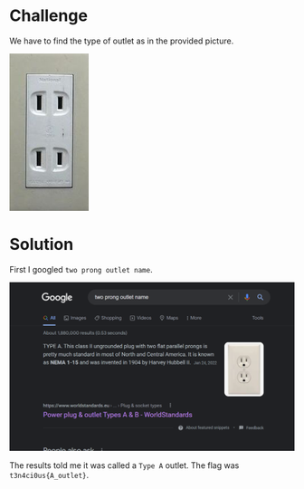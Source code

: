 # Challenge
We have to find the type of outlet as in the provided picture. 

![given image](img.jpg)

# Solution
First I googled `two prong outlet name`. 

![search results](search.png)

The results told me it was called a `Type A` outlet. The flag was `t3n4ci0us{A_outlet}`. 